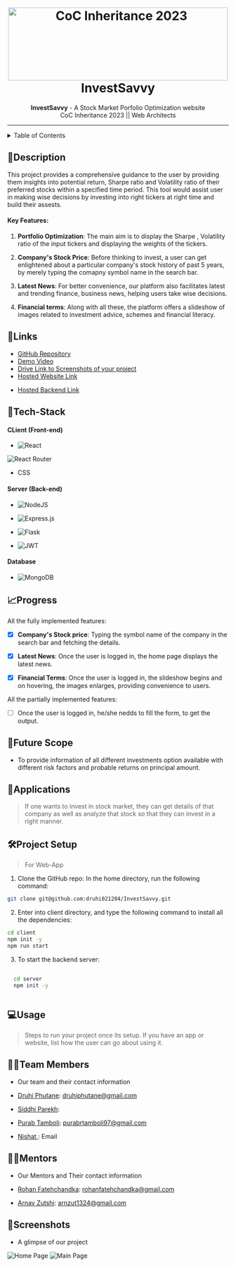 <h1 align="center">
  <a href="https://github.com/CommunityOfCoders/Inheritance-2023">
    <img src="./Untitled.png" alt="CoC Inheritance 2023" width="500" height="166">
  </a>
  <br>
  InvestSavvy
</h1>

<div align="center">
   <strong>InvestSavvy</strong> - A Stock Market Porfolio Optimization website<br>
  CoC Inheritance 2023 || Web Architects 
</div>
<hr>

<details>
<summary>Table of Contents</summary>

- [Description](#description)
- [Links](#links)
- [Tech Stack](#tech-stack)
- [Progress](#progress)
- [Future Scope](#future-scope)
- [Applications](#applications)
- [Project Setup](#project-setup)
- [Usage](#usage)
- [Team Members](#team-members)
- [Mentors](#mentors)
- [Screenshots](#screenshots)

</details>

## 📝Description

This project provides a comprehensive guidance to the user by providing them insights into potential return, Sharpe ratio and Volatility ratio of their preferred stocks within a specified time period. This tool would assist user in making wise decisions by investing into right tickers at right time and build their assests.

#### Key Features: 

<!-- 1. Login/Signup is the key feature that aids in making user's searches and interests private. -->

1. **Portfolio Optimization**: The main aim is to display the Sharpe , Volatility ratio of the input tickers and displaying the weights of the tickers.

2. **Company's Stock Price**: Before thinking to invest, a user can get enlightened about a particular company's stock history of past 5 years, by merely typing the comapny symbol name in the search bar.

3. **Latest News**: For better convenience, our platform also facilitates latest and trending finance, business news, helping users take wise decisions.

4. **Financial terms**: Along with all these, the platform offers a slideshow of images related to investment advice, schemes and financial literacy.

## 🔗Links

- [GitHub Repository](#https://github.com/druhi021204/InvestSavvy)
- [Demo Video]()
- [Drive Link to Screenshots of your project](https://drive.google.com/drive/u/1/folders/11LKJFjJvm2sGEqNjIBtGAZk5TKs17K8e)
- [Hosted Website Link]()
<!-- - [App APK Link]() -->
- [Hosted Backend Link]()

<!-- Add any more links/resources you used for your project -->

## 🤖Tech-Stack

#### CLient (Front-end)
- ![React](https://img.shields.io/badge/react-%2320232a.svg?style=for-the-badge&logo=react&logoColor=%2361DAFB)

![React Router](https://img.shields.io/badge/React_Router-CA4245?style=for-the-badge&logo=react-router&logoColor=white)

- CSS

#### Server (Back-end)
- ![NodeJS](https://img.shields.io/badge/node.js-6DA55F?style=for-the-badge&logo=node.js&logoColor=white)

- ![Express.js](https://img.shields.io/badge/express.js-%23404d59.svg?style=for-the-badge&logo=express&logoColor=%2361DAFB)

- ![Flask](https://img.shields.io/badge/flask-%23000.svg?style=for-the-badge&logo=flask&logoColor=white)

- ![JWT](https://img.shields.io/badge/JWT-black?style=for-the-badge&logo=JSON%20web%20tokens)



#### Database
- ![MongoDB](https://img.shields.io/badge/MongoDB-%234ea94b.svg?style=for-the-badge&logo=mongodb&logoColor=white)

## 📈Progress

 All the fully implemented features:

- [x] **Company's Stock price**:  Typing the symbol name of the company in the search bar and fetching the details.
- [x] **Latest News**: Once the user is logged in, the home page displays the latest news.

- [x] **Financial Terms**: Once the user is logged in, the slideshow begins and on hovering, the images enlarges, providing convenience to users.

All the partially implemented features:

- [ ] Once the user is logged in, he/she nedds to fill the form, to get the output. 

## 🔮Future Scope

- To provide information of all different investments option available with different risk factors and probable returns on principal amount.

## 💸Applications

>If one wants to invest in stock market, they can get details of that company as well as analyze that stock so that they can invest in a right manner.

## 🛠Project Setup

>For Web-App
 1. Clone the GitHub repo:
 In the home directory, run the following command:

 ```bash
 git clone git@github.com:druhi021204/InvestSavvy.git
 ```

 2. Enter into client directory, and type the following command to install all the dependencies:

 ```bash
 cd client
 npm init -y
 npm run start
```
 3. To start the backend server:
  ```bash
    
    cd server
    npm init -y 
    
  ```

 ## 💻Usage

>Steps to run your project once its setup. If you have an app or website, list how the user can go about using it.

## 👨‍💻Team Members

- Our team and their contact information

- [Druhi Phutane](https://github.com/druhi021204): druhiphutane@gmail.com 
- [Siddhi Parekh](https://github.com/siddhip2004): 
- [Purab Tamboli](https://github.com/thisisPurab): purabrtamboli97@gmail.com
- [Nishat ](https://github.com/nishatp9): Email 

## 👨‍🏫Mentors

- Our Mentors and Their contact information

- [Rohan Fatehchandka](https://github.com/rohanfatehchandka): rohanfatehchandka@gmail.com
- [Arnav Zutshi](https://github.com/AsRaNi1): arnzut1324@gmail.com 

## 📱Screenshots
- A glimpse of our project 

![Home Page](https://drive.google.com/file/d/1dD_0P-yMc71j0Jktw0rgLJsnjhDDH2rc/preview)
![Main Page](https://drive.google.com/file/d/10BVCxuN_q1JRY3huQNcYjoc67nfyuY0u/preview)
